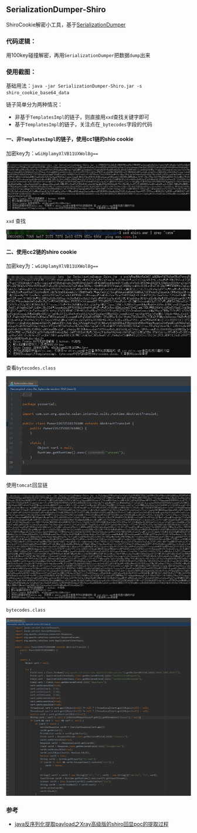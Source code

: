 ## SerializationDumper-Shiro

ShiroCookie解密小工具，基于[SerializationDumper](https://github.com/NickstaDB/SerializationDumper)

### 代码逻辑：

用100key碰撞解密，再用`SerializationDumper`把数据`dump`出来

### 使用截图：

基础用法：`java -jar SerializationDumper-Shiro.jar -s shiro_cookie_base64_data`

链子简单分为两种情况：

- 非基于`TemplatesImpl`的链子，则直接用`xxd`查找关键字即可
- 基于`TemplatesImpl`的链子，关注点在`_bytecodes`字段的代码

#### 一、非`TemplatesImpl`的链子，使用cc1链的shio cookie

加密key为：`wGiHplamyXlVB11UXWol8g==`

![image-20200815172742532](img\image-20200815172742532.png)

`xxd` 查找

![image-20200815172851945](img\image-20200815172851945.png)

#### 二、使用cc2链的shiro cookie

加密key为：`wGiHplamyXlVB11UXWol8g==`

![image-20200815171611749](img\image-20200815171611749.png)

查看`bytecodes.class`

![image-20200815171738935](img\image-20200815171738935.png)

使用`tomcat`回显链

![image-20200815172010899](img\image-20200815172010899.png)

`bytecodes.class`

![image-20200815172050382](img\image-20200815172050382.png)

### 参考

- [java反序列化提取payload之Xray高级版的shiro回显poc的提取过程](https://mp.weixin.qq.com/s/EBH3pfFKx4vwCy1Z7h_DcQ)

